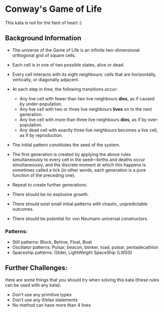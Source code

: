 # Conway's Game of Life
This kata is not for the faint of heart :)

## Background Information
* The universe of the Game of Life is an infinite two-dimensional orthogonal grid of square cells.
* Each cell is in one of two possible states, alive or dead. 
* Every cell interacts with its eight neighbours: cells that are horizontally, vertically, or diagonally adjacent. 
* At each step in time, the following transitions occur:
  * Any live cell with fewer than two live neighbours **dies**, as if caused by under-population.
  * Any live cell with two or three live neighbours **lives** on to the next generation.
  * Any live cell with more than three live neighbours **dies**, as if by over-population.
  * Any dead cell with exactly three live neighbours becomes a live cell, as if by reproduction.

* The initial pattern constitutes the seed of the system. 
* The first generation is created by applying the above rules simultaneously to every cell in the seed—births and deaths occur simultaneously, and the discrete moment at which this happens is sometimes called a tick (in other words, each generation is a pure function of the preceding one). 
* Repeat to create further generations.

* There should be no explosive growth.
* There should exist small initial patterns with chaotic, unpredictable outcomes.
* There should be potential for von Neumann universal constructors.

### Patterns:
* Still patterns: Block, Behive, Float, Boat
* Oscillator patterns: Pulsar, beacon, blinker, toad, pulsar, pentadecathlon
* Spaceship patterns: Glider, LightWeight SpaceShip (LWSS)

## Further Challenges:
Here are some things that you should try when solving this kata (these rules can be used with any kata):
- Don't use any primitive types
- Don't use any if/else statements
- No method can have more than 4 lines
